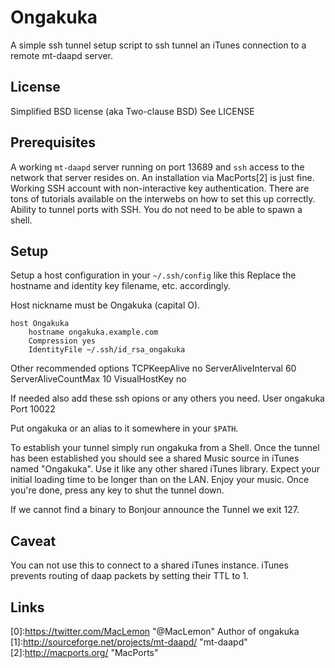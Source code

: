 # Ongakuka

A simple ssh tunnel setup script to ssh tunnel an iTunes connection to a remote mt-daapd server.


## License
Simplified BSD license (aka Two-clause BSD)
See LICENSE


## Prerequisites
A working `mt-daapd` server running on port 13689 and `ssh` access to the network that server resides on. An installation via MacPorts[2] is just fine.
Working SSH account with non-interactive key authentication. There are tons of tutorials available on the interwebs on how to set this up correctly.
Ability to tunnel ports with SSH. You do not need to be able to spawn a shell.



## Setup
Setup a host configuration in your `~/.ssh/config` like this
Replace the hostname and identity key filename, etc. accordingly.

Host nickname must be Ongakuka (capital O).

    host Ongakuka
        hostname ongakuka.example.com
        Compression yes
        IdentityFile ~/.ssh/id_rsa_ongakuka

Other recommended options
        TCPKeepAlive no
        ServerAliveInterval 60
        ServerAliveCountMax 10
        VisualHostKey no

If needed also add these ssh opions or any others you need.
        User ongakuka
        Port 10022


Put ongakuka or an alias to it somewhere in your `$PATH`.

To establish your tunnel simply run ongakuka from a Shell.
Once the tunnel has been established you should see a shared Music source in iTunes named "Ongakuka".
Use it like any other shared iTunes library. Expect your initial loading time to be longer than on the LAN.
Enjoy your music.
Once you're done, press any key to shut the tunnel down.

If we cannot find a binary to Bonjour announce the Tunnel we exit 127.

## Caveat
You can not use this to connect to a shared iTunes instance. iTunes prevents routing of daap packets by setting their TTL to 1.


## Links
[0]:https://twitter.com/MacLemon "@MacLemon" Author of ongakuka
[1]:http://sourceforge.net/projects/mt-daapd/ "mt-daapd"
[2]:http://macports.org/ "MacPorts"
